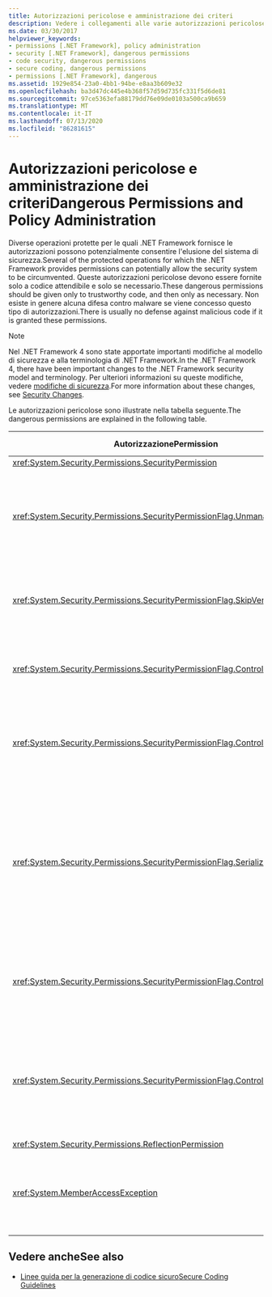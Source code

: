 ```yaml
---
title: Autorizzazioni pericolose e amministrazione dei criteri
description: Vedere i collegamenti alle varie autorizzazioni pericolose in .NET. Queste autorizzazioni devono essere concesse solo al codice attendibile e solo quando necessario.
ms.date: 03/30/2017
helpviewer_keywords:
- permissions [.NET Framework], policy administration
- security [.NET Framework], dangerous permissions
- code security, dangerous permissions
- secure coding, dangerous permissions
- permissions [.NET Framework], dangerous
ms.assetid: 1929e854-23a0-4bb1-94be-e8aa3b609e32
ms.openlocfilehash: ba3d47dc445e4b368f57d59d735fc331f5d6de81
ms.sourcegitcommit: 97ce5363efa88179dd76e09de0103a500ca9b659
ms.translationtype: MT
ms.contentlocale: it-IT
ms.lasthandoff: 07/13/2020
ms.locfileid: "86281615"
---
```

# <a name="dangerous-permissions-and-policy-administration"></a><span data-ttu-id="537ba-104">Autorizzazioni pericolose e amministrazione dei criteri</span><span class="sxs-lookup"><span data-stu-id="537ba-104">Dangerous Permissions and Policy Administration</span></span>
<span data-ttu-id="537ba-105">Diverse operazioni protette per le quali .NET Framework fornisce le autorizzazioni possono potenzialmente consentire l'elusione del sistema di sicurezza.</span><span class="sxs-lookup"><span data-stu-id="537ba-105">Several of the protected operations for which the .NET Framework provides permissions can potentially allow the security system to be circumvented.</span></span> <span data-ttu-id="537ba-106">Queste autorizzazioni pericolose devono essere fornite solo a codice attendibile e solo se necessario.</span><span class="sxs-lookup"><span data-stu-id="537ba-106">These dangerous permissions should be given only to trustworthy code, and then only as necessary.</span></span> <span data-ttu-id="537ba-107">Non esiste in genere alcuna difesa contro malware se viene concesso questo tipo di autorizzazioni.</span><span class="sxs-lookup"><span data-stu-id="537ba-107">There is usually no defense against malicious code if it is granted these permissions.</span></span>  
  
> [!NOTE]
> <span data-ttu-id="537ba-108">Nel .NET Framework 4 sono state apportate importanti modifiche al modello di sicurezza e alla terminologia di .NET Framework.</span><span class="sxs-lookup"><span data-stu-id="537ba-108">In the .NET Framework 4, there have been important changes to the .NET Framework security model and terminology.</span></span> <span data-ttu-id="537ba-109">Per ulteriori informazioni su queste modifiche, vedere [modifiche di sicurezza](https://docs.microsoft.com/previous-versions/dotnet/framework/security/security-changes).</span><span class="sxs-lookup"><span data-stu-id="537ba-109">For more information about these changes, see [Security Changes](https://docs.microsoft.com/previous-versions/dotnet/framework/security/security-changes).</span></span>  
  
 <span data-ttu-id="537ba-110">Le autorizzazioni pericolose sono illustrate nella tabella seguente.</span><span class="sxs-lookup"><span data-stu-id="537ba-110">The dangerous permissions are explained in the following table.</span></span>  
  
|<span data-ttu-id="537ba-111">Autorizzazione</span><span class="sxs-lookup"><span data-stu-id="537ba-111">Permission</span></span>|<span data-ttu-id="537ba-112">Potenziale rischio</span><span class="sxs-lookup"><span data-stu-id="537ba-112">Potential risk</span></span>|  
|----------------|--------------------|  
|<xref:System.Security.Permissions.SecurityPermission>||  
|<xref:System.Security.Permissions.SecurityPermissionFlag.UnmanagedCode>|<span data-ttu-id="537ba-113">Consente al codice gestito di chiamare codice non gestito, che molto spesso è pericoloso.</span><span class="sxs-lookup"><span data-stu-id="537ba-113">Allows managed code to call into unmanaged code, which is often dangerous.</span></span>|  
|<xref:System.Security.Permissions.SecurityPermissionFlag.SkipVerification>|<span data-ttu-id="537ba-114">Senza verifica il codice può eseguire qualsiasi operazione.</span><span class="sxs-lookup"><span data-stu-id="537ba-114">Without verification, the code can do anything.</span></span>|  
|<xref:System.Security.Permissions.SecurityPermissionFlag.ControlEvidence>|<span data-ttu-id="537ba-115">Una prova non convalidata può eludere i criteri di sicurezza.</span><span class="sxs-lookup"><span data-stu-id="537ba-115">Invalidated evidence can fool security policy.</span></span>|  
|<xref:System.Security.Permissions.SecurityPermissionFlag.ControlPolicy>|<span data-ttu-id="537ba-116">La capacità di modificare i criteri di sicurezza può disattivare la protezione.</span><span class="sxs-lookup"><span data-stu-id="537ba-116">The ability to modify security policy can disable security.</span></span>|  
|<xref:System.Security.Permissions.SecurityPermissionFlag.SerializationFormatter>|<span data-ttu-id="537ba-117">L'uso della serializzazione può eludere i meccanismi di accessibilità.</span><span class="sxs-lookup"><span data-stu-id="537ba-117">The use of serialization can circumvent accessibility mechanisms.</span></span> <span data-ttu-id="537ba-118">Per informazioni dettagliate, vedere [Sicurezza e serializzazione](security-and-serialization.md).</span><span class="sxs-lookup"><span data-stu-id="537ba-118">For details, see [Security and Serialization](security-and-serialization.md).</span></span>|  
|<xref:System.Security.Permissions.SecurityPermissionFlag.ControlPrincipal>|<span data-ttu-id="537ba-119">La capacità di impostare l'entità corrente può eludere la sicurezza basata sui ruoli.</span><span class="sxs-lookup"><span data-stu-id="537ba-119">The ability to set the current principal can trick role-based security.</span></span>|  
|<xref:System.Security.Permissions.SecurityPermissionFlag.ControlThread>|<span data-ttu-id="537ba-120">La modifica dei thread è pericolosa a causa dello stato di sicurezza associato ai thread.</span><span class="sxs-lookup"><span data-stu-id="537ba-120">Manipulation of threads is dangerous because of the security state associated with threads.</span></span>|  
|<xref:System.Security.Permissions.ReflectionPermission>||  
|<xref:System.MemberAccessException>|<span data-ttu-id="537ba-121">Può usare i membri privati per aggirare i meccanismi di accessibilità.</span><span class="sxs-lookup"><span data-stu-id="537ba-121">Can use private members to defeat accessibility mechanisms.</span></span>|  
  
## <a name="see-also"></a><span data-ttu-id="537ba-122">Vedere anche</span><span class="sxs-lookup"><span data-stu-id="537ba-122">See also</span></span>

- [<span data-ttu-id="537ba-123">Linee guida per la generazione di codice sicuro</span><span class="sxs-lookup"><span data-stu-id="537ba-123">Secure Coding Guidelines</span></span>](../../standard/security/secure-coding-guidelines.md)
